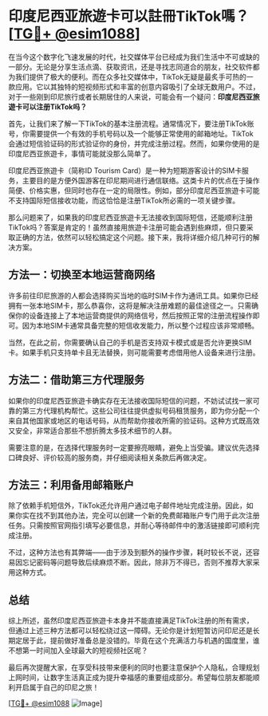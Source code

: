 # 印度尼西亚旅遊卡可以註冊TikTok嗎？[[TG💪+ @esim1088](https://t.me/s/esim1088)]

在当今这个数字化飞速发展的时代，社交媒体平台已经成为我们生活中不可或缺的一部分。无论是分享生活点滴、获取资讯，还是寻找志同道合的朋友，社交软件都为我们提供了极大的便利。而在众多社交媒体中，TikTok无疑是最炙手可热的一款应用。它以其独特的短视频形式和丰富的创意内容吸引了全球无数用户。不过，对于一些刚到印尼旅行或者长期居住的人来说，可能会有一个疑问：**印度尼西亚旅遊卡可以注册TikTok吗？**

首先，让我们来了解一下TikTok的基本注册流程。通常情况下，要注册TikTok账号，你需要提供一个有效的手机号码以及一个能够正常使用的邮箱地址。TikTok会通过短信验证码的形式验证你的身份，并完成注册过程。然而，如果你使用的是印度尼西亚旅遊卡，事情可能就没那么简单了。

印度尼西亚旅遊卡（简称ID Tourism Card）是一种为短期游客设计的SIM卡服务，主要目的是方便外国游客在印尼期间进行通信联络。这类卡片的优点在于操作简便、价格实惠，但同时也存在一定的局限性。例如，部分印度尼西亚旅遊卡可能不支持国际短信接收功能，而这恰恰是注册TikTok所必需的一项关键步骤。

那么问题来了，如果我的印度尼西亚旅遊卡无法接收到国际短信，还能顺利注册TikTok吗？答案是肯定的！虽然直接用旅遊卡注册可能会遇到些麻烦，但只要采取正确的方法，依然可以轻松搞定这个问题。接下来，我将详细介绍几种可行的解决方案。

## 方法一：切换至本地运营商网络

许多前往印尼旅游的人都会选择购买当地的临时SIM卡作为通讯工具。如果你已经拥有一张本地SIM卡，那么恭喜你，这将是解决注册难题的最佳途径之一。只需确保你的设备连接上了本地运营商提供的网络信号，然后按照正常的注册流程操作即可。因为本地SIM卡通常具备完整的短信收发能力，所以整个过程应该非常顺畅。

当然，在此之前，你需要确认自己的手机是否支持双卡模式或是否允许更换SIM卡。如果手机只支持单卡且无法替换，则可能需要考虑借用他人设备来进行注册。

## 方法二：借助第三方代理服务

如果你的印度尼西亚旅遊卡确实存在无法接收国际短信的问题，不妨试试找一家可靠的第三方代理机构帮忙。这些公司往往提供虚拟号码租赁服务，即为你分配一个来自其他国家或地区的电话号码，从而帮助你接收所需的验证码。这种方式既高效又安全，非常适合那些不想折腾太多技术细节的人群。

需要注意的是，在选择代理服务时一定要擦亮眼睛，避免上当受骗。建议优先选择口碑良好、评价较高的服务商，并仔细阅读相关条款后再做决定。

## 方法三：利用备用邮箱账户

除了依赖手机短信外，TikTok还允许用户通过电子邮件地址完成注册。因此，如果你实在找不到其他办法，完全可以创建一个新的免费邮箱账户专门用于此次注册任务。只需按照官网指引填写必要信息，并耐心等待邮件中的激活链接即可顺利完成注册。

不过，这种方法也有其弊端——由于涉及到额外的操作步骤，耗时较长不说，还容易因忘记密码等问题导致后续麻烦不断。因此，除非万不得已，否则不推荐大家采用这种方式。

## 总结

综上所述，虽然印度尼西亚旅遊卡本身并不能直接满足TikTok注册的所有需求，但通过上述三种方法都可以轻松绕过这一障碍。无论你是计划短暂访问印尼还是长期定居于此，提前做好准备总是没错的。毕竟在这个充满活力与机遇的国度里，谁不想第一时间加入全球最大的短视频社区呢？

最后再次提醒大家，在享受科技带来便利的同时也要注意保护个人隐私，合理规划上网时间，让数字生活真正成为提升幸福感的重要组成部分。希望每位朋友都能顺利开启属于自己的印尼之旅！

[[TG💪+ @esim1088](https://t.me/s/esim1088) ![Image](https://i.postimg.cc/4NQfJmqS/Snipaste-2025-05-13-00-14-12.png)]